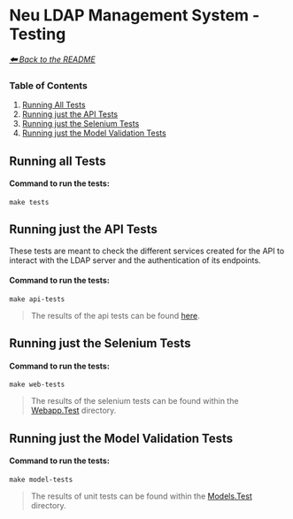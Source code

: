 # Neu LDAP Management System - Testing

*[**🠰** Back to the README](../README.md)*

### Table of Contents
1. [Running All Tests](#running-all-tests)
2. [Running just the API Tests](#running-just-the-api-tests)
3. [Running just the Selenium Tests](#running-just-the-selenium-tests)
4. [Running just the Model Validation Tests](#running-just-the-model-validation-tests)


## Running all Tests

#### Command to run the tests:
```
make tests
```


## Running just the API Tests
These tests are meant to check the different services created for the API to interact with the LDAP server and the authentication of its endpoints.

#### Command to run the tests:
```
make api-tests
```

> The results of the api tests can be found [here](./test-results/api-test-results.md).


## Running just the Selenium Tests

#### Command to run the tests:
```
make web-tests
```

> The results of the selenium tests can be found within the [Webapp.Test](../NeuLdapMgnt/Webapp.Tests/) directory.


## Running just the Model Validation Tests

#### Command to run the tests:
```
make model-tests
```
> The results of unit tests can be found within the [Models.Test](../NeuLdapMgnt/Models.Tests/) directory.
